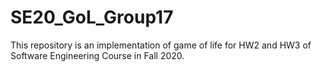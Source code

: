 # SE20_GoL_Group17

This repository is an implementation of game of life for HW2 and HW3 of Software Engineering Course in Fall 2020. 
